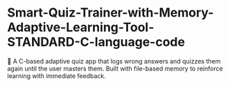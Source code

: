 # Smart-Quiz-Trainer-with-Memory-Adaptive-Learning-Tool-STANDARD-C-language-code
🧠 A C-based adaptive quiz app that logs wrong answers and quizzes them again until the user masters them. Built with file-based memory to reinforce learning with immediate feedback.
